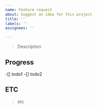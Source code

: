 ```yaml
---
name: Feature request
about: Suggest an idea for this project
title: ''
labels: ''
assignees: ''

---
```


> Description

## Progress
-[] todo1
-[] todo2

## ETC
> etc

